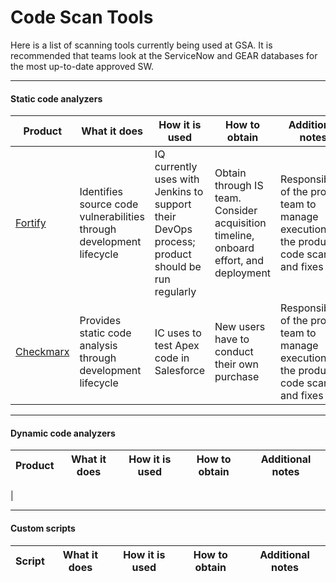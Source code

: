 # Code Scan Tools

Here is a list of scanning tools currently being used at GSA.  It is recommended that teams look at the ServiceNow and GEAR databases for the most up-to-date approved SW.

---

#### Static code analyzers

| Product      | What it does | How it is used | How to obtain | Additional notes |
| ------------ | ------------ | -------------- | ------------- | ---------------- |
| [Fortify](https://saas.hpe.com/en-us/software/sca) | Identifies source code vulnerabilities through development lifecycle | IQ currently uses with Jenkins to support their DevOps process; product should be run regularly | Obtain through IS team.  Consider acquisition timeline, onboard effort, and deployment | Responsibility of the project team to manage execution of the product, code scans, and fixes |
| [Checkmarx](https://www.checkmarx.com/) | Provides static code analysis through development lifecycle | IC uses to test Apex code in Salesforce | New users have to conduct their own purchase | Responsibility of the project team to manage execution of the product, code scans, and fixes |

---

#### Dynamic code analyzers

| Product      | What it does | How it is used | How to obtain | Additional notes |
| ------------ | ------------ | -------------- | ------------- | ---------------- |
|

---

#### Custom scripts

| Script       | What it does | How it is used | How to obtain | Additional notes |
| ------------ | ------------ | -------------- | ------------- | ---------------- |

